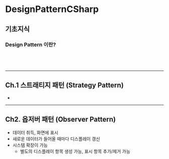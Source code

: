 # DesignPatternCSharp


## 기초지식



### Design Pattern 이란?
```




````




----
## Ch.1 스트래티지 패턴 (Strategy Pattern)

* 



-----
## Ch2. 옵저버 패턴 (Observer Pattern)

* 데이터 취득, 화면에 표시
* 새로운 데이터가 들어올 때마다 디스플레이 갱신
* 시스템 확장이 가능
    * 별도의 디스플레이 항목 생성 가능, 표시 항목 추가/제거 가능



